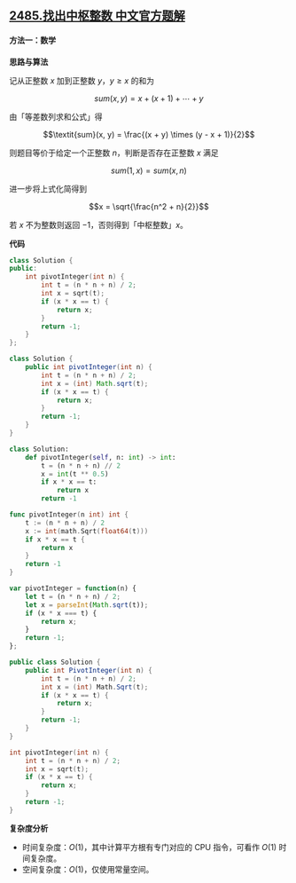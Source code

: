 ## [2485.找出中枢整数 中文官方题解](https://leetcode.cn/problems/find-the-pivot-integer/solutions/100000/zhao-chu-zhong-shu-zheng-shu-by-leetcode-t7gn)

#### 方法一：数学

**思路与算法** 

记从正整数 $x$ 加到正整数 $y$，$y \ge x$ 的和为 

$$\textit{sum}(x, y) = x + (x + 1) + \cdots + y$$

由「等差数列求和公式」得

$$\textit{sum}(x, y) = \frac{(x + y) \times (y - x + 1)}{2}$$

则题目等价于给定一个正整数 $n$，判断是否存在正整数 $x$ 满足

$$\textit{sum}(1, x) = \textit{sum}(x, n)$$

进一步将上式化简得到

$$x = \sqrt{\frac{n^2 + n}{2}}$$

若 $x$ 不为整数则返回 $-1$，否则得到「中枢整数」$x$。

**代码**

```C++ [sol1-C++]
class Solution {
public:
    int pivotInteger(int n) {
        int t = (n * n + n) / 2;
        int x = sqrt(t);
        if (x * x == t) {
            return x;
        }
        return -1;
    }
};
```

```Java [sol1-Java]
class Solution {
    public int pivotInteger(int n) {
        int t = (n * n + n) / 2;
        int x = (int) Math.sqrt(t);
        if (x * x == t) {
            return x;
        }
        return -1;
    }
}
```

```Python [sol1-Python3]
class Solution:
    def pivotInteger(self, n: int) -> int:
        t = (n * n + n) // 2
        x = int(t ** 0.5)
        if x * x == t:
            return x
        return -1

```

```Go [sol1-Go]
func pivotInteger(n int) int {
    t := (n * n + n) / 2
    x := int(math.Sqrt(float64(t)))
    if x * x == t {
        return x
    }
    return -1
}
```

```JavaScript [sol1-JavaScript]
var pivotInteger = function(n) {
    let t = (n * n + n) / 2;
    let x = parseInt(Math.sqrt(t));
    if (x * x === t) {
        return x;
    }
    return -1;
};
```

```C# [sol1-C#]
public class Solution {
    public int PivotInteger(int n) {
        int t = (n * n + n) / 2;
        int x = (int) Math.Sqrt(t);
        if (x * x == t) {
            return x;
        }
        return -1;
    }
}
```

```C [sol1-C]
int pivotInteger(int n) {
    int t = (n * n + n) / 2;
    int x = sqrt(t);
    if (x * x == t) {
        return x;
    }
    return -1;
}
```

**复杂度分析**

- 时间复杂度：$O(1)$，其中计算平方根有专门对应的 $\text{CPU}$ 指令，可看作 $O(1)$ 时间复杂度。
- 空间复杂度：$O(1)$，仅使用常量空间。